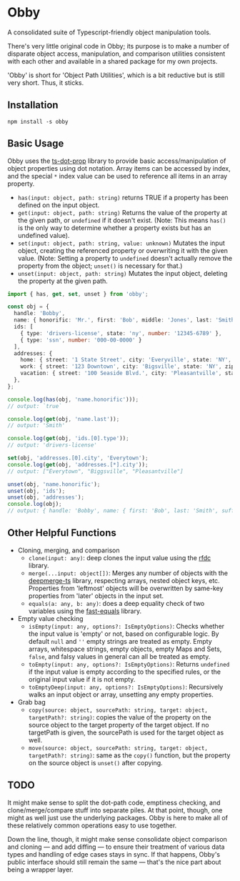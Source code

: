 # Obby

A consolidated suite of Typescript-friendly object manipulation tools.

There's very little original code in Obby; its purpose is to make a number of disparate object access, manipulation, and comparison utilities consistent with each other and available in a shared package for my own projects.

'Obby' is short for 'Object Path Utilities', which is a bit reductive but is still very short. Thus, it sticks.

## Installation

`npm install -s obby`

## Basic Usage

Obby uses the [ts-dot-prop](https://github.com/justinlettau/ts-dot-prop/) library to provide basic access/manipulation of object properties using dot notation. Array items can be accessed by index, and the special `*` index value can be used to reference all items in an array property.

- `has(input: object, path: string)` returns TRUE if a property has been defined on the input object.
- `get(input: object, path: string)` Returns the value of the property at the given path, or `undefined` if it doesn't exist. (Note: This means `has()` is the only way to determine whether a property exists but has an undefined value).
- `set(input: object, path: string, value: unknown)` Mutates the input object, creating the referenced property or overwriting it with the given value. (Note: Setting a property to `undefined` doesn't actually remove the property from the object; `unset()` is necessary for that.)
- `unset(input: object, path: string)` Mutates the input object, deleting the property at the given path.

```ts
import { has, get, set, unset } from 'obby';

const obj = {
  handle: 'Bobby',
  name: { honorific: 'Mr.', first: 'Bob', middle: 'Jones', last: 'Smith', suffix: 'III' },
  ids: [
    { type: 'drivers-license', state: 'ny', number: '12345-6789' },
    { type: 'ssn', number: '000-00-0000' }
  ],
  addresses: {
    home: { street: '1 State Street', city: 'Everyville', state: 'NY', zip: '12345' },
    work: { street: '123 Downtown', city: 'Bigsville', state: 'NY', zip: '12345' },
    vacation: { street: '100 Seaside Blvd.', city: 'Pleasantville', state: 'NY', zip: '0123456' },
  },
};

console.log(has(obj, 'name.honorific')));
// output: `true`

console.log(get(obj, 'name.last'));
// output: 'Smith'

console.log(get(obj, 'ids.[0].type'));
// output: 'drivers-license'

set(obj, 'addresses.[0].city', 'Everytown');
console.log(get(obj, 'addresses.[*].city'));
// output: ["Everytown", "Biggsville", "Pleasantville"]

unset(obj, 'name.honorific');
unset(obj, 'ids');
unset(obj, 'addresses');
console.log(obj);
// output: { handle: 'Bobby', name: { first: 'Bob', last: 'Smith', suffix: 'III' } }
```

## Other Helpful Functions

- Cloning, merging, and comparison
  - `clone(input: any)`: deep clones the input value using the [rfdc](https://github.com/davidmarkclements/rfdc) library.
  - `merge(...input: object[])`: Merges any number of objects with the [deepmerge-ts](https://github.com/RebeccaStevens/deepmerge-ts) library, respecting arrays, nested object keys, etc. Properties from 'leftmost' objects will be overwritten by same-key properties from 'later' objects in the input set.
  - `equals(a: any, b: any)`: does a deep equality check of two variables using the [fast-equals](https://github.com/planttheidea/fast-equals) library.
- Empty value checking
  - `isEmpty(input: any, options?: IsEmptyOptions)`: Checks whether the input value is 'empty' or not, based on configurable logic. By default `null` and `''` empty strings are treated as empty. Empty arrays, whitespace strings, empty objects, empty Maps and Sets, `false`, and falsy values in general can all be treated as empty.
  - `toEmpty(input: any, options?: IsEmptyOptions)`: Returns `undefined` if the input value is empty according to the specified rules, or the original input value if it is not empty.
  - `toEmptyDeep(input: any, options?: IsEmptyOptions)`: Recursively walks an input object or array, unsetting any empty properties.
- Grab bag
  - `copy(source: object, sourcePath: string, target: object, targetPath?: string)`: copies the value of the property on the source object to the target property of the target object. If no targetPath is given, the sourcePath is used for the target object as well.
  - `move(source: object, sourcePath: string, target: object, targetPath?: string)`: same as the `copy()` function, but the property on the source object is `unset()` after copying.

## TODO

It might make sense to split the dot-path code, emptiness checking, and clone/merge/compare stuff into separate piles. At that point, though, one might as well just use the underlying packages. Obby is here to make all of these relatively common operations easy to use together.

Down the line, though, it might make sense consolidate object comparison and cloning — and add diffing — to ensure their treatment of various data types and handling of edge cases stays in sync. If that happens, Obby's public interface should still remain the same — that's the nice part about being a wrapper layer.
